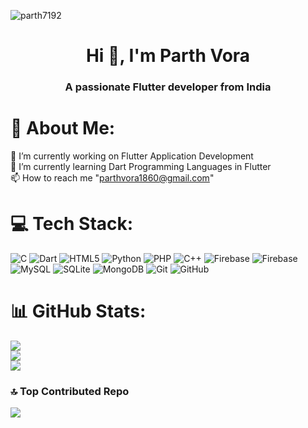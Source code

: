 <p align="left"> <img src="https://komarev.com/ghpvc/?username=parth7192&label=Profile%20Visitor's%20Count&color=1230AE&style=flat" alt="parth7192" /> </p>

<h1 align="center">Hi 👋, I'm Parth Vora</h1> 
<h3 align="center">A passionate Flutter developer from India</h3>

# 💫 About Me:
🔭 I’m currently working on Flutter Application Development<br>🌱 I’m currently learning Dart Programming Languages in Flutter<br>📫 How to reach me "parthvora1860@gmail.com"


# 💻 Tech Stack:
![C](https://img.shields.io/badge/c-%2300599C.svg?style=for-the-badge&logo=c&logoColor=white) ![Dart](https://img.shields.io/badge/dart-%230175C2.svg?style=for-the-badge&logo=dart&logoColor=white) ![HTML5](https://img.shields.io/badge/html5-%23E34F26.svg?style=for-the-badge&logo=html5&logoColor=white) ![Python](https://img.shields.io/badge/python-3670A0?style=for-the-badge&logo=python&logoColor=ffdd54) ![PHP](https://img.shields.io/badge/php-%23777BB4.svg?style=for-the-badge&logo=php&logoColor=white) ![C++](https://img.shields.io/badge/c++-%2300599C.svg?style=for-the-badge&logo=c%2B%2B&logoColor=white) ![Firebase](https://img.shields.io/badge/firebase-%23039BE5.svg?style=for-the-badge&logo=firebase) ![Firebase](https://img.shields.io/badge/firebase-a08021?style=for-the-badge&logo=firebase&logoColor=ffcd34) ![MySQL](https://img.shields.io/badge/mysql-4479A1.svg?style=for-the-badge&logo=mysql&logoColor=white) ![SQLite](https://img.shields.io/badge/sqlite-%2307405e.svg?style=for-the-badge&logo=sqlite&logoColor=white) ![MongoDB](https://img.shields.io/badge/MongoDB-%234ea94b.svg?style=for-the-badge&logo=mongodb&logoColor=white) ![Git](https://img.shields.io/badge/git-%23F05033.svg?style=for-the-badge&logo=git&logoColor=white) ![GitHub](https://img.shields.io/badge/github-%23121011.svg?style=for-the-badge&logo=github&logoColor=white)
# 📊 GitHub Stats:
![](https://github-readme-stats.vercel.app/api?username=parth7192&theme=dark&hide_border=false&include_all_commits=false&count_private=false)<br/>
![](https://github-readme-streak-stats.herokuapp.com/?user=parth7192&theme=dark&hide_border=false)<br/>
![](https://github-readme-stats.vercel.app/api/top-langs/?username=parth7192&theme=dark&hide_border=false&include_all_commits=false&count_private=false&layout=compact)

### 🔝 Top Contributed Repo
![](https://github-contributor-stats.vercel.app/api?username=parth7192&limit=5&theme=chartreuse-dark&combine_all_yearly_contributions=true)

<!-- Proudly created with GPRM ( https://gprm.itsvg.in ) -->
